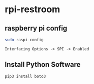 # rpi-restroom

## raspberry pi config

```bash
sudo raspi-config
```

```
Interfacing Options -> SPI -> Enabled
```

## Install Python Software

```bash
pip3 install boto3
```
